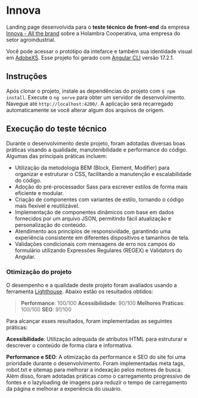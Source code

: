# Innova

Landing page desenvolvida para o **teste técnico de front-end** da empresa [Innova - All the brand](https://aatb.com.br/) sobre a Holambra Cooperativa, uma empresa do setor agroindustrial.

Você pode acessar o protótipo da intefarce e também sua identidade visual em [AdobeXS](https://xd.adobe.com/view/1cf204a5-a446-4ac5-8e6d-690925097289-49a1/).
Esse projeto foi gerado com [Angular CLI](https://github.com/angular/angular-cli) versão 17.2.1.

## Instruções

Após clonar o projeto, instale as dependências do projeto com `$ npm install`.
Execute o `ng serve` para obter um servidor de desenvolvimento. Navegue até `http://localhost:4200/`. A aplicação será recarregado automaticamente se você alterar algum dos arquivos de origem.

## Execução do teste técnico

Durante o desenvolvimento deste projeto, foram adotadas diversas boas práticas visando a qualidade, manutenibilidade e performance do código. Algumas das principais práticas incluem:

- Utilização da metodologia BEM (Block, Element, Modifier) para organizar e estruturar o CSS, facilitando a manutenção e escalabilidade do código.
- Adoção do pré-processador Sass para escrever estilos de forma mais eficiente e modular.
- Criação de componentes com variantes de estilo, tornando o código mais flexível e reutilizável.
- Implementação de componentes dinâmicos com base em dados fornecidos por um arquivo JSON, permitindo fácil atualização e personalização do conteúdo.
- Atendimento aos princípios de responsividade, garantindo uma experiência consistente em diferentes dispositivos e tamanhos de tela.
- Validações condicionais com mensagens de erro nos campos do formulário utilizando Expressões Regulares (REGEX) e Validators do Angular.

### Otimização do projeto

O desempenho e a qualidade deste projeto foram avaliados usando a ferramenta [Lighthouse](https://chromewebstore.google.com/detail/lighthouse/blipmdconlkpinefehnmjammfjpmpbjk?hl=pt-BR). Abaixo estão os resultados obtidos:

> **Performance**: 100/100
> **Acessibilidade**: 90/100
> **Melhores Práticas**: 100/100
> **SEO**: 91/100

Para alcançar esses resultados, foram implementadas as seguintes práticas:

**Acessibilidade**: Utilização adequada de atributos HTML para estruturar e descrever o conteúdo de forma clara e informativa.

**Performance e SEO**: A otimização da performance e SEO do site foi uma prioridade durante o desenvolvimento. Foram implementadas meta tags, robot.txt e sitemap para melhorar a indexação pelos motores de busca. Além disso, foram adotadas práticas como o carregamento progressivo de fontes e o lazyloading de imagens para reduzir o tempo de carregamento da página e melhorar a experiência do usuário.
